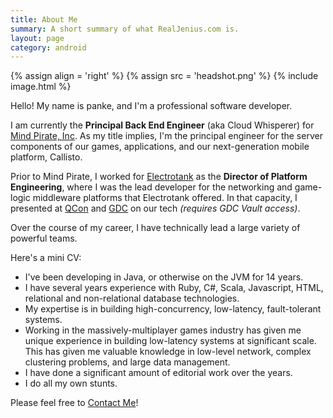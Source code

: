 ```yaml
---
title: About Me
summary: A short summary of what RealJenius.com is.
layout: page
category: android
---
```


{% assign align = 'right' %}
{% assign src = 'headshot.png' %}
{% include image.html %}

Hello! My name is panke, and I'm a professional software developer.

I am currently the **Principal Back End Engineer** (aka Cloud Whisperer) for [Mind Pirate, Inc](http://www.mindpirate.com). As my title implies, I'm the principal engineer for the server components of our games, applications, and our next-generation mobile platform, Callisto.
 
Prior to Mind Pirate, I worked for [Electrotank](http://www.electrotank.com) as the **Director of Platform Engineering**, where I was the lead developer for the networking and game-logic middleware platforms that Electrotank offered. In that capacity, I presented at [QCon](http://qconnewyork.com/) and [GDC](http://www.gdcvault.com/play/1016590/Lag-Sucks-Making-Online-Gaming) on our tech *(requires GDC Vault access)*.

Over the course of my career, I have technically lead a large variety of powerful teams.

Here's a mini CV:
* I've been developing in Java, or otherwise on the JVM for 14 years.
* I have several years experience with Ruby, C#, Scala, Javascript, HTML, relational and non-relational database technologies.
* My expertise is in building high-concurrency, low-latency, fault-tolerant systems.
* Working in the massively-multiplayer games industry has given me unique experience in building low-latency systems at significant scale. This has given me valuable knowledge in low-level network, complex clustering problems, and large data management.
* I have done a significant amount of editorial work over the years.
* I do all my own stunts.

Please feel free to [Contact Me](/contact.html)!